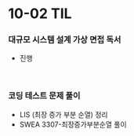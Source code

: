 # 10-02 TIL

### 대규모 시스템 설계 가상 면접 독서
- 진행

<br>

### 코딩 테스트 문제 풀이
- LIS (최장 증가 부분 순열) 정리
- SWEA 3307-최장증가부분순열 풀이